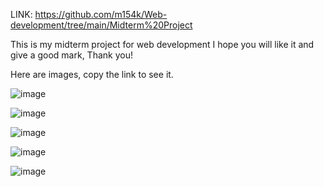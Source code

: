 LINK: https://github.com/m154k/Web-development/tree/main/Midterm%20Project

This is my midterm project for web development I hope you will like it and give a good mark, Thank you!

Here are images, copy the link to see it.

![image](https://user-images.githubusercontent.com/114810835/199497231-21ed614c-2b13-4f86-944f-747428a7ae6a.png)

![image](https://user-images.githubusercontent.com/114810835/199497398-7eec2df8-b2db-43e1-a0bb-434916bb4dc2.png)

![image](https://user-images.githubusercontent.com/114810835/199497448-dda3f1b9-f3e5-4b3e-adf6-887996c337e8.png)

![image](https://user-images.githubusercontent.com/114810835/199497668-5447b2ab-85aa-4c2b-a204-4aa65984e2a0.png)

![image](https://user-images.githubusercontent.com/114810835/199497718-33367097-6bb4-4a57-bb20-e845d13a5486.png)
